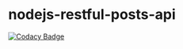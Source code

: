 # nodejs-restful-posts-api

[![Codacy Badge](https://api.codacy.com/project/badge/Grade/ef891b205160427ea531b7bebf7bac19)](https://app.codacy.com/manual/mbayesokhnathiam/nodejs-restful-posts-api?utm_source=github.com&utm_medium=referral&utm_content=mbayesokhnathiam/nodejs-restful-posts-api&utm_campaign=Badge_Grade_Dashboard)

